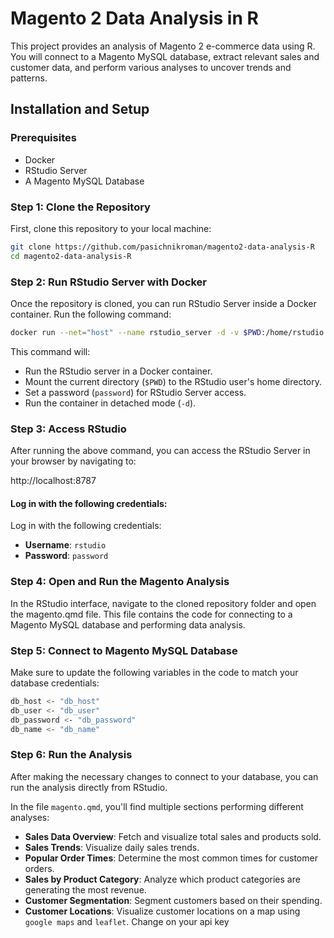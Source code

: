 # Magento 2 Data Analysis in R

This project provides an analysis of Magento 2 e-commerce data using R. You will connect to a Magento MySQL database, extract relevant sales and customer data, and perform various analyses to uncover trends and patterns.

## Installation and Setup

### Prerequisites

- Docker
- RStudio Server
- A Magento MySQL Database

### Step 1: Clone the Repository

First, clone this repository to your local machine:

```bash
git clone https://github.com/pasichnikroman/magento2-data-analysis-R
cd magento2-data-analysis-R
```

### Step 2: Run RStudio Server with Docker
Once the repository is cloned, you can run RStudio Server inside a Docker container. Run the following command:

```bash
docker run --net="host" --name rstudio_server -d -v $PWD:/home/rstudio -e PASSWORD=password -t rocker/rstudio
```

This command will:

- Run the RStudio server in a Docker container.
- Mount the current directory (`$PWD`) to the RStudio user's home directory.
- Set a password (`password`) for RStudio Server access.
- Run the container in detached mode (`-d`).


### Step 3: Access RStudio
After running the above command, you can access the RStudio Server in your browser by navigating to:

http://localhost:8787


#### Log in with the following credentials:

Log in with the following credentials:

- **Username**: `rstudio`
- **Password**: `password`

### Step 4: Open and Run the Magento Analysis
In the RStudio interface, navigate to the cloned repository folder and open the magento.qmd file. This file contains the code for connecting to a Magento MySQL database and performing data analysis.

### Step 5: Connect to Magento MySQL Database
Make sure to update the following variables in the code to match your database credentials:

```bash
db_host <- "db_host"
db_user <- "db_user"
db_password <- "db_password"
db_name <- "db_name"
```

### Step 6: Run the Analysis

After making the necessary changes to connect to your database, you can run the analysis directly from RStudio.

In the file `magento.qmd`, you'll find multiple sections performing different analyses:

- **Sales Data Overview**: Fetch and visualize total sales and products sold.
- **Sales Trends**: Visualize daily sales trends.
- **Popular Order Times**: Determine the most common times for customer orders.
- **Sales by Product Category**: Analyze which product categories are generating the most revenue.
- **Customer Segmentation**: Segment customers based on their spending.
- **Customer Locations**: Visualize customer locations on a map using `google maps` and `leaflet`. Change on your api key

